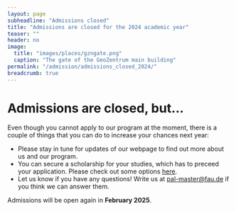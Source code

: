 ```yaml
---
layout: page
subheadline: "Admissions closed"
title: "Admissions are closed for the 2024 academic year"
teaser: ""
header: no
image:
  title: "images/places/gzngate.png"
  caption: "The gate of the GeoZentrum main building"
permalink: "/admission/admissions_closed_2024/"
breadcrumb: true
---
```


# Admissions are closed, but...

Even though you cannot apply to our program at the moment, there is a couple of things that you can do to increase your chances next year:

- Please stay in tune for updates of our webpage to find out more about us and our program.  
- You can secure a scholarship for your studies, which has to preceed your application. Please check out some options [here]({{site.url}}{{site.baseurl}}/admission/financing/#scholarships-and-grants). 
- Let us know if you have any questions! Write us at [pal-master@fau.de](mailto:pal-master@fau.de?subject=Question%20about%20application) if you think we can answer them. 

Admissions will be open again in **February 2025**.



